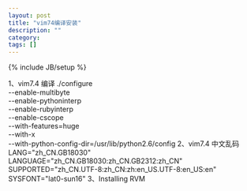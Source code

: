 ```yaml
---
layout: post
title: "vim74编译安装"
description: ""
category: 
tags: []
---
```

{% include JB/setup %}

1、vim7.4 编译
./configure \
    --enable-multibyte \
    --enable-pythoninterp \
    --enable-rubyinterp \
    --enable-cscope \
    --with-features=huge \
    --with-x \
    --with-python-config-dir=/usr/lib/python2.6/config 
2、vim7.4 中文乱码
    LANG="zh_CN.GB18030"
    LANGUAGE="zh_CN.GB18030:zh_CN.GB2312:zh_CN"
    SUPPORTED="zh_CN.UTF-8:zh_CN:zh:en_US.UTF-8:en_US:en"
    SYSFONT="lat0-sun16"
3、Installing RVM
                                
